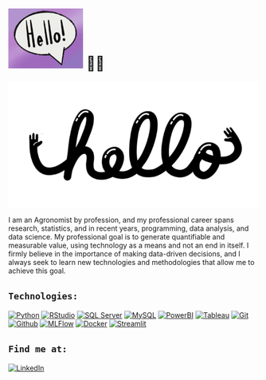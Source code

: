 # <img src="giphy.gif" alt="sonic" width="150" /> 👋🏼
<img src="hello.gif">

I am an Agronomist by profession, and my professional career spans research, statistics, and in recent years, programming, data analysis, and data science. My professional goal is to generate quantifiable and measurable value, using technology as a means and not an end in itself. I firmly believe in the importance of making data-driven decisions, and I always seek to learn new technologies and methodologies that allow me to achieve this goal.

## `Technologies:`
[![Python](https://img.shields.io/badge/Python-57996C?logo=python&logoColor=white&style=for-the-badge)]()
[![RStudio](https://img.shields.io/badge/RStats-8D33FF?logo=r&logoColor=white&style=for-the-badge)]()
[![SQL Server](https://img.shields.io/badge/SQL%20Server-CC2927?logo=microsoftsqlserver&logoColor=fff&style=for-the-badge)]()
[![MySQL](https://img.shields.io/badge/MySQL-steelblue?logo=mysql&logoColor=fff&style=for-the-badge)]()
[![PowerBI](https://img.shields.io/badge/PowerBI-yellow?logo=powerbi&logoColor=fff&style=for-the-badge)]()
[![Tableau](https://img.shields.io/badge/Tableau-9F3E63?logo=tableau&logoColor=fff&style=for-the-badge)]()
[![Git](https://img.shields.io/badge/GIT-6C8EAD?logo=git&logoColor=fff&style=for-the-badge)]()
[![Github](https://img.shields.io/badge/GITHUB-CE8D66?logo=github&logoColor=fff&style=for-the-badge)]()
[![MLFlow](https://img.shields.io/badge/MLFlow-392F5A?logo=mlflow&logoColor=fff&style=for-the-badge)]()
[![Docker](https://img.shields.io/badge/Docker-3E442B?logo=docker&logoColor=fff&style=for-the-badge)]()
[![Streamlit](https://img.shields.io/badge/Streamlit-23B5D3?logo=streamlit&logoColor=fff&style=for-the-badge)]()


## `Find me at:`
[![LinkedIn](https://img.shields.io/badge/LinkedIn-Sergio_Mánquez-0077B5?style=for-the-badge&logo=linkedin&logoColor=white&labelColor=101010)](https://www.linkedin.com/in/smanquez)

<!--
**smanquez/smanquez** is a ✨ _special_ ✨ repository because its `README.md` (this file) appears on your GitHub profile.

Here are some ideas to get you started:

- 🔭 I’m currently working on ...
- 🌱 I’m currently learning ...
- 👯 I’m looking to collaborate on ...
- 🤔 I’m looking for help with ...
- 💬 Ask me about ...
- 📫 How to reach me: ...
- 😄 Pronouns: ...
- ⚡ Fun fact: ...
-->

